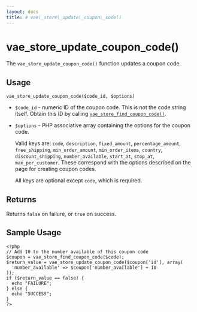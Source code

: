 ```yaml
---
layout: docs
title: # vae\_store\_update\_coupon\_code()
---
```


# vae\_store\_update\_coupon\_code()

The `vae_store_update_coupon_code()` function updates a coupon code.

## Usage

`vae_store_update_coupon_code($code_id, $options)`

-   `$code_id` - numeric ID of the coupon code. This is not the code
    string itself. Obtain this ID by calling
    [`vae_store_find_coupon_code()`](#).

-   `$options` - PHP associative array containing the options for the
    coupon code.

    Valid keys are: `code`, `description`, `fixed_amount`,
    `percentage_amount`, `free_shipping`, `min_order_amount`,
    `min_order_items`, `country`, `discount_shipping`,
    `number_available`, `start_at`, `stop_at`, `max_per_customer`. These
    correspond with the options described on the page for creating
    coupon codes.

    All keys are optional except `code`, which is required.

## Returns

Returns `false` on failure, or `true` on success.

## Sample Usage

    <?php
    // Add 10 to the number available of this coupon code
    $coupon = vae_store_find_coupon_code($code);
    $return_value = vae_store_update_coupon_code($coupon['id'], array(
      'number_available' => $coupon['number_available'] + 10
    ));
    if ($return_value == false) {
      echo "FAILURE";
    } else {
      echo "SUCCESS";
    }
    ?>

